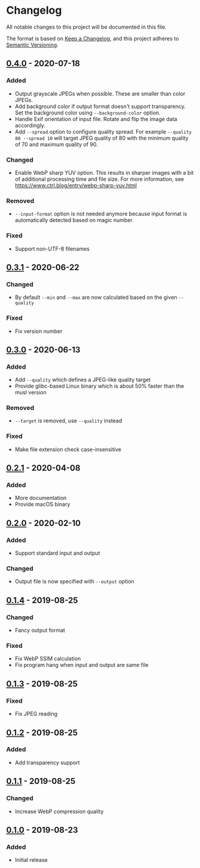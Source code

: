 <!--
SPDX-FileCopyrightText: 2020 Tuomas Siipola
SPDX-License-Identifier: AGPL-3.0-or-later
-->

# Changelog

All notable changes to this project will be documented in this file.

The format is based on [Keep a Changelog](https://keepachangelog.com/en/1.0.0/),
and this project adheres to [Semantic Versioning](https://semver.org/spec/v2.0.0.html).

## [0.4.0] - 2020-07-18

### Added

- Output grayscale JPEGs when possible.
  These are smaller than color JPEGs.
- Add background color if output format doesn't support transparency.
  Set the background color using `--background-color` option.
- Handle Exif orientation of input file.
  Rotate and flip the image data accordingly.
- Add `--spread` option to configure quality spread.
  For example `--quality 80 --spread 10` will target JPEG quality of 80 with the minimum quality of 70 and maximum quality of 90.

### Changed

- Enable WebP sharp YUV option.
  This results in sharper images with a bit of additional processing time and file size.
  For more information, see <https://www.ctrl.blog/entry/webp-sharp-yuv.html>

### Removed

- `--input-format` option is not needed anymore because input format is automatically detected based on magic number.

### Fixed

- Support non-UTF-8 filenames

## [0.3.1] - 2020-06-22

### Changed

- By default `--min` and `--max` are now calculated based on the given `--quality`

### Fixed

- Fix version number

## [0.3.0] - 2020-06-13

### Added

- Add `--quality` which defines a JPEG-like quality target
- Provide glibc-based Linux binary which is about 50% faster than the musl version

### Removed

- `--target` is removed, use `--quality` instead

### Fixed

- Make file extension check case-insensitive

## [0.2.1] - 2020-04-08

### Added

- More documentation
- Provide macOS binary

## [0.2.0] - 2020-02-10

### Added

- Support standard input and output

### Changed

- Output file is now specified with `--output` option

## [0.1.4] - 2019-08-25

### Changed

- Fancy output format

### Fixed

- Fix WebP SSIM calculation
- Fix program hang when input and output are same file

## [0.1.3] - 2019-08-25

### Fixed

- Fix JPEG reading

## [0.1.2] - 2019-08-25

### Added

- Add transparency support

## [0.1.1] - 2019-08-25

### Changed

- Increase WebP compression quality

## [0.1.0] - 2019-08-23

### Added

- Initial release

[0.4.0]: https://github.com/siiptuo/pio/compare/0.3.1...0.4.0
[0.3.1]: https://github.com/siiptuo/pio/compare/0.3.0...0.3.1
[0.3.0]: https://github.com/siiptuo/pio/compare/0.2.1...0.3.0
[0.2.1]: https://github.com/siiptuo/pio/compare/0.2.0...0.2.1
[0.2.0]: https://github.com/siiptuo/pio/compare/0.1.4...0.2.0
[0.1.4]: https://github.com/siiptuo/pio/compare/0.1.3...0.1.4
[0.1.3]: https://github.com/siiptuo/pio/compare/0.1.2...0.1.3
[0.1.2]: https://github.com/siiptuo/pio/compare/0.1.1...0.1.2
[0.1.1]: https://github.com/siiptuo/pio/compare/0.1.0...0.1.1
[0.1.0]: https://github.com/siiptuo/pio/releases/0.1.0
